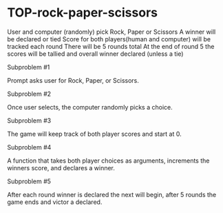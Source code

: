 # TOP-rock-paper-scissors

User and computer (randomly) pick Rock, Paper or Scissors
A winner will be declared or tied
Score for both players(human and computer) will be tracked each round
There will be 5 rounds total
At the end of round 5 the scores will be tallied and overall winner declared (unless a tie)


Subproblem #1

Prompt asks user for Rock, Paper, or Scissors.

Subproblem #2

Once user selects, the computer randomly picks a choice.

Subproblem #3

The game will keep track of both player scores and start at 0.

Subproblem #4

A function that takes both player choices as arguments, increments the winners score, and declares a winner.

Subproblem #5

After each round winner is declared the next will begin, after 5 rounds the game ends and victor a declared.


